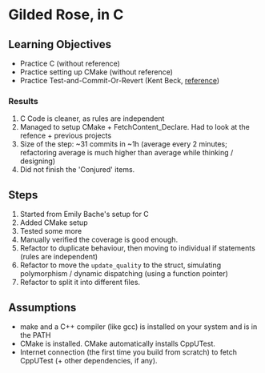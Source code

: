 # Gilded Rose, in C

## Learning Objectives

* Practice C (without reference)
* Practice setting up CMake (without reference)
* Practice Test-and-Commit-Or-Revert (Kent Beck, [reference](https://medium.com/@kentbeck_7670/test-commit-revert-870bbd756864))

### Results

1. C Code is cleaner, as rules are independent
1. Managed to setup CMake + FetchContent_Declare. Had to look at the refence + previous projects
1. Size of the step: ~31 commits in ~1h (average every 2 minutes; refactoring average is much higher than average while thinking / designing)
1. Did not finish the 'Conjured' items.

## Steps

1. Started from Emily Bache's setup for C
1. Added CMake setup
1. Tested some more
1. Manually verified the coverage is good enough.
1. Refactor to duplicate behaviour, then moving to individual if statements (rules are independent)
1. Refactor to move the `update_quality` to the struct, simulating polymorphism / dynamic dispatching (using a function pointer)
1. Refactor to split it into different files.

## Assumptions
  - make and a C++ compiler (like gcc) is installed on your system and is in the PATH
  - CMake is installed. CMake automatically installs CppUTest.
  - Internet connection (the first time you build from scratch) to fetch CppUTest (+ other dependencies, if any).


